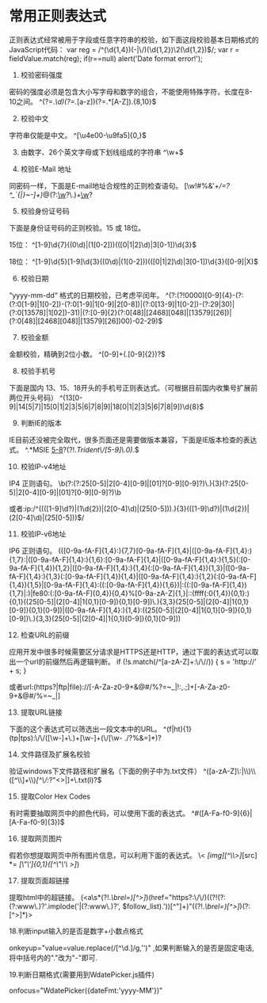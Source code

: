 
# 常用正则表达式


正则表达式经常被用于字段或任意字符串的校验，如下面这段校验基本日期格式的JavaScript代码：
var reg = /^(\\d{1,4})(-|\\/)(\\d{1,2})\\2(\\d{1,2})$/;
var r = fieldValue.match(reg);
if(r==null) alert('Date format error!');



1. 校验密码强度

密码的强度必须是包含大小写字母和数字的组合，不能使用特殊字符，长度在8-10之间。
^(?=.*\\d)(?=.*[a-z])(?=.*[A-Z]).{8,10}$


2. 校验中文

字符串仅能是中文。
^[\\u4e00-\\u9fa5]{0,}$


3. 由数字、26个英文字母或下划线组成的字符串
^\\w+$


4. 校验E-Mail 地址

同密码一样，下面是E-mail地址合规性的正则检查语句。
[\\w!#$%&'*+/=?^_`{|}~-]+(?:\\.[\\w!#$%&'*+/=?^_`{|}~-]+)*@(?:[\\w](?:[\\w-]*[\\w])?\\.)+[\\w](?:[\\w-]*[\\w])?


5. 校验身份证号码

下面是身份证号码的正则校验。15 或 18位。


15位：
^[1-9]\\d{7}((0\\d)|(1[0-2]))(([0|1|2]\\d)|3[0-1])\\d{3}$

18位：
^[1-9]\\d{5}[1-9]\\d{3}((0\\d)|(1[0-2]))(([0|1|2]\\d)|3[0-1])\\d{3}([0-9]|X)$


6. 校验日期

“yyyy-mm-dd“ 格式的日期校验，已考虑平闰年。
^(?:(?!0000)[0-9]{4}-(?:(?:0[1-9]|1[0-2])-(?:0[1-9]|1[0-9]|2[0-8])|(?:0[13-9]|1[0-2])-(?:29|30)|(?:0[13578]|1[02])-31)|(?:[0-9]{2}(?:0[48]|[2468][048]|[13579][26])|(?:0[48]|[2468][048]|[13579][26])00)-02-29)$


7. 校验金额

金额校验，精确到2位小数。
^[0-9]+(.[0-9]{2})?$


8. 校验手机号

下面是国内 13、15、18开头的手机号正则表达式。（可根据目前国内收集号扩展前两位开头号码）
^(13[0-9]|14[5|7]|15[0|1|2|3|5|6|7|8|9]|18[0|1|2|3|5|6|7|8|9])\\d{8}$


9. 判断IE的版本

IE目前还没被完全取代，很多页面还是需要做版本兼容，下面是IE版本检查的表达式。
^.*MSIE [5-8](?:\\.[0-9]+)?(?!.*Trident\\/[5-9]\\.0).*$


10. 校验IP-v4地址

IP4 正则语句。
\\b(?:(?:25[0-5]|2[0-4][0-9]|[01]?[0-9][0-9]?)\\.){3}(?:25[0-5]|2[0-4][0-9]|[01]?[0-9][0-9]?)\\b

或者:ip:/^((([1-9]\d?)|(1\d{2})|(2[0-4]\d)|(25[0-5]))\.){3}(([1-9]\d?)|(1\d{2})|(2[0-4]\d)|(25[0-5]))$/


11. 校验IP-v6地址

IP6 正则语句。
(([0-9a-fA-F]{1,4}:){7,7}[0-9a-fA-F]{1,4}|([0-9a-fA-F]{1,4}:){1,7}:|([0-9a-fA-F]{1,4}:){1,6}:[0-9a-fA-F]{1,4}|([0-9a-fA-F]{1,4}:){1,5}(:[0-9a-fA-F]{1,4}){1,2}|([0-9a-fA-F]{1,4}:){1,4}(:[0-9a-fA-F]{1,4}){1,3}|([0-9a-fA-F]{1,4}:){1,3}(:[0-9a-fA-F]{1,4}){1,4}|([0-9a-fA-F]{1,4}:){1,2}(:[0-9a-fA-F]{1,4}){1,5}|[0-9a-fA-F]{1,4}:((:[0-9a-fA-F]{1,4}){1,6})|:((:[0-9a-fA-F]{1,4}){1,7}|:)|fe80:(:[0-9a-fA-F]{0,4}){0,4}%[0-9a-zA-Z]{1,}|::(ffff(:0{1,4}){0,1}:){0,1}((25[0-5]|(2[0-4]|1{0,1}[0-9]){0,1}[0-9])\\.){3,3}(25[0-5]|(2[0-4]|1{0,1}[0-9]){0,1}[0-9])|([0-9a-fA-F]{1,4}:){1,4}:((25[0-5]|(2[0-4]|1{0,1}[0-9]){0,1}[0-9])\\.){3,3}(25[0-5]|(2[0-4]|1{0,1}[0-9]){0,1}[0-9]))


12. 检查URL的前缀

应用开发中很多时候需要区分请求是HTTPS还是HTTP，通过下面的表达式可以取出一个url的前缀然后再逻辑判断。
if (!s.match(/^[a-zA-Z]+:\\/\\//))
{
s = 'http://' + s;
}

或者url:(https?|ftp|file)://[-A-Za-z0-9+&@#/%?=~_|!:,.;]+[-A-Za-z0-9+&@#/%=~_|]


13. 提取URL链接

下面的这个表达式可以筛选出一段文本中的URL。
^(f|ht){1}(tp|tps):\\/\\/([\\w-]+\\.)+[\\w-]+(\\/[\\w- ./?%&=]*)?


14. 文件路径及扩展名校验

验证windows下文件路径和扩展名（下面的例子中为.txt文件）
^([a-zA-Z]\\:|\\\\)\\\\([^\\\\]+\\\\)*[^\\/:*?"<>|]+\\.txt(l)?$


15. 提取Color Hex Codes

有时需要抽取网页中的颜色代码，可以使用下面的表达式。
^#([A-Fa-f0-9]{6}|[A-Fa-f0-9]{3})$


16. 提取网页图片

假若你想提取网页中所有图片信息，可以利用下面的表达式。
\\< *[img][^\\\\>]*[src] *= *[\\"\\']{0,1}([^\\"\\'\\ >]*)


17. 提取页面超链接

提取html中的超链接。
(<a\\s*(?!.*\\brel=)[^>]*)(href="https?:\\/\\/)((?!(?:(?:www\\.)?'.implode('|(?:www\\.)?', $follow_list).'))[^"]+)"((?!.*\\brel=)[^>]*)(?:[^>]*)>

18.判断input输入的是否是数字+小数点格式

onkeyup="value=value.replace(/[^\d\.]/g,'')"  ,如果判断输入的是否是固定电话,将中括号内的"."改为"-"即可.

19.判断日期格式(需要用到WdatePicker.js插件)

onfocus="WdatePicker({dateFmt:'yyyy-MM'})"
